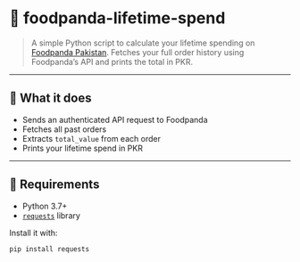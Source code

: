 # 🍱 foodpanda-lifetime-spend

> A simple Python script to calculate your lifetime spending on [Foodpanda Pakistan](https://www.foodpanda.pk). Fetches your full order history using Foodpanda’s API and prints the total in PKR.

---

## 📌 What it does

- Sends an authenticated API request to Foodpanda
- Fetches all past orders
- Extracts `total_value` from each order
- Prints your lifetime spend in PKR

---

## 🧰 Requirements

- Python 3.7+
- [`requests`](https://pypi.org/project/requests/) library

Install it with:

```bash
pip install requests
